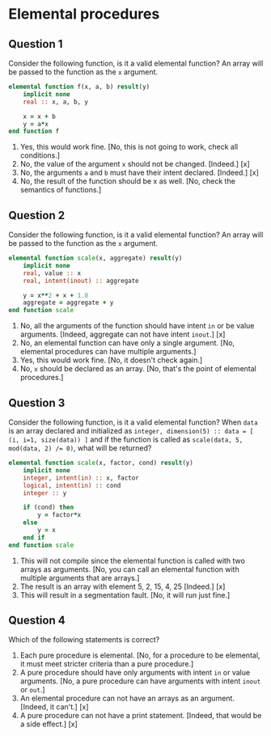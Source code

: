 # Elemental procedures

## Question 1

Consider the following function, is it a valid elemental function?  An array will be passed to the function as the `x` argument.
~~~~fortran
elemental function f(x, a, b) result(y)
    implicit none
    real :: x, a, b, y

    x = x + b
    y = a*x
end function f
~~~~
1. Yes, this would work fine. [No, this is not going to work, check all conditions.]
1. No, the value of the argument `x` should not be changed. [Indeed.] [x]
1. No, the arguments `a` and `b` must have their intent declared. [Indeed.] [x]
1. No, the result of the function should be x as well. [No, check the semantics of functions.]


## Question 2

Consider the following function, is it a valid elemental function?  An array will be passed to the function as the `x` argument.
~~~~fortran
elemental function scale(x, aggregate) result(y)
    implicit none
    real, value :: x
    real, intent(inout) :: aggregate 

    y = x**2 + x + 1.0
    aggregate = aggregate + y
end function scale
~~~~
1. No, all the arguments of the function should have intent `in` or be value arguments. [Indeed, aggregate can not have intent `inout`.] [x]
1. No, an elemental function can have only a single argument. [No, elemental procedures can have multiple arguments.]
1. Yes, this would work fine. [No, it doesn't check again.]
1. No, `x` should be declared as an array. [No, that's the point of elemental procedures.]


## Question 3

Consider the following function, is it a valid elemental function?  When `data` is an array declared and initialized as `integer, dimension(5) :: data = [ (i, i=1, size(data)) ]` and if the function is called as `scale(data, 5, mod(data, 2) /= 0)`, what will be returned?
~~~~fortran
elemental function scale(x, factor, cond) result(y)
    implicit none
    integer, intent(in) :: x, factor
    logical, intent(in) :: cond
    integer :: y

    if (cond) then
        y = factor*x
    else
        y = x
    end if
end function scale
~~~~
1. This will not compile since the elemental function is called with two arrays as arguments. [No, you can call an elemental function with multiple arguments that are arrays.]
1. The result is an array with element 5, 2, 15, 4, 25 [Indeed.] [x]
1. This will result in a segmentation fault. [No, it will run just fine.]


## Question 4

Which of the following statements is correct?
1. Each pure procedure is elemental. [No, for a procedure to be elemental, it must meet stricter criteria than a pure procedure.]
1. A pure procedure should have only arguments with intent `in` or value arguments. [No, a pure procedure can have arguments with intent `inout` or `out`.]
1. An elemental procedure can not have an arrays as an argument. [Indeed, it can't.] [x]
1. A pure procedure can not have a print statement. [Indeed, that would be a side effect.] [x]
